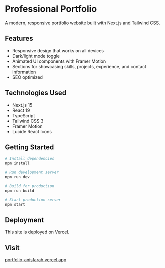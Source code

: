 # Professional Portfolio

A modern, responsive portfolio website built with Next.js and Tailwind CSS.

## Features

- Responsive design that works on all devices
- Dark/light mode toggle
- Animated UI components with Framer Motion
- Sections for showcasing skills, projects, experience, and contact information
- SEO optimized

## Technologies Used

- Next.js 15
- React 19
- TypeScript
- Tailwind CSS 3
- Framer Motion
- Lucide React Icons

## Getting Started

   ```bash
# Install dependencies
   npm install

# Run development server
   npm run dev

# Build for production
npm run build

# Start production server
npm start
```

## Deployment

This site is deployed on Vercel.

## Visit

[portfolio-anisfarah.vercel.app](https://portfolio-anisfarah.vercel.app/)

